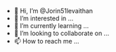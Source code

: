 - 👋 Hi, I’m @Jorin51levaithan
- 👀 I’m interested in ...
- 🌱 I’m currently learning ...
- 💞️ I’m looking to collaborate on ...
- 📫 How to reach me ...

<!---
Jorin51levaithan/Jorin51levaithan is a ✨ special ✨ repository because its `README.md` (this file) appears on your GitHub profile.
You can click the Preview link to take a look at your changes.
--->
